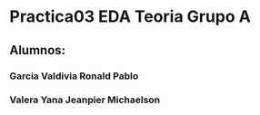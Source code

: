 # Practica03 EDA Teoria Grupo A

## Alumnos:
### Garcia Valdivia Ronald Pablo 
### Valera Yana Jeanpier Michaelson